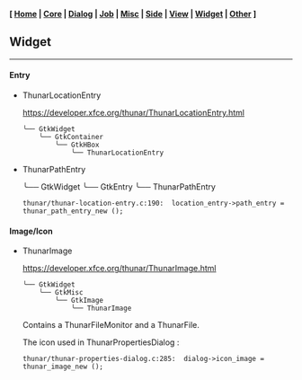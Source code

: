 **[ [Home](00-Home.html) | [Core](01-Core.html) | [Dialog](02-Dialog.html) | [Job](03-Job.html) | [Misc](05-Misc.html) | [Side](06-Side.html) | [View](07-View.html) | [Widget](08-Widget.html) | [Other](99-Other.html) ]**

## Widget

---

#### Entry

* ThunarLocationEntry

    https://developer.xfce.org/thunar/ThunarLocationEntry.html  

    ```
    ╰── GtkWidget
        ╰── GtkContainer
            ╰── GtkHBox
                ╰── ThunarLocationEntry
    ```


* ThunarPathEntry

    ╰── GtkWidget
        ╰── GtkEntry
            ╰── ThunarPathEntry

    `thunar/thunar-location-entry.c:190:  location_entry->path_entry = thunar_path_entry_new ();`


#### Image/Icon

* ThunarImage
    
    https://developer.xfce.org/thunar/ThunarImage.html  
    
    ```
    ╰── GtkWidget
        ╰── GtkMisc
            ╰── GtkImage
                ╰── ThunarImage
    ```
    
    Contains a ThunarFileMonitor and a ThunarFile.
    
    The icon used in ThunarPropertiesDialog :
    
    ```
    thunar/thunar-properties-dialog.c:285:  dialog->icon_image = thunar_image_new ();
    ```


